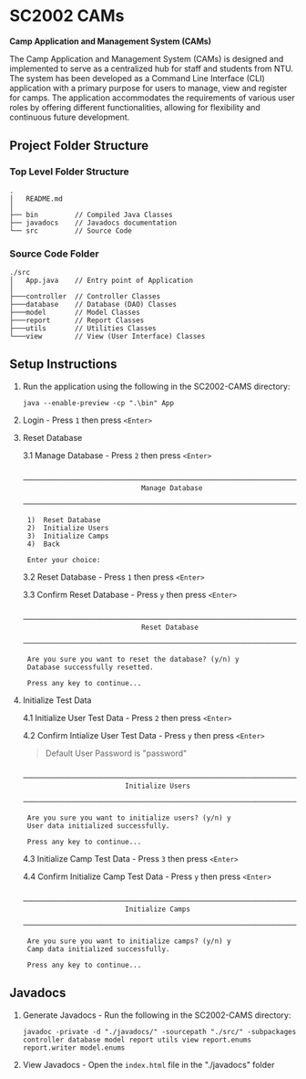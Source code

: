 # SC2002 CAMs

**Camp Application and Management System (CAMs)**

The Camp Application and Management System (CAMs) is designed and implemented to serve as a centralized hub for staff and students from NTU. The system has been developed as a Command Line Interface (CLI) application with a primary purpose for users to manage, view and register for camps. The application accommodates the requirements of various user roles by offering different functionalities, allowing for flexibility and continuous future development.

## Project Folder Structure

### Top Level Folder Structure

```
.
│   README.md 
│
├── bin         // Compiled Java Classes
├── javadocs    // Javadocs documentation
└── src         // Source Code
```

### Source Code Folder

```
./src
│   App.java    // Entry point of Application
│
├───controller  // Controller Classes
├───database    // Database (DAO) Classes
├───model       // Model Classes
├───report      // Report Classes
├───utils       // Utilities Classes
└───view        // View (User Interface) Classes
```

## Setup Instructions

1. Run the application using the following in the SC2002-CAMS directory:

    ```
    java --enable-preview -cp ".\bin" App
    ```

2. Login - Press `1` then press `<Enter>`

3. Reset Database

    3.1 Manage Database - Press `2` then press `<Enter>`

        ──────────────────────────────────────────────────────────────────────
                                    Manage Database
        ──────────────────────────────────────────────────────────────────────

        1)  Reset Database
        2)  Initialize Users
        3)  Initialize Camps
        4)  Back

        Enter your choice:
    
    3.2 Reset Database - Press `1` then press `<Enter>`
    
    3.3 Confirm Reset Database - Press `y` then press `<Enter>`

        ──────────────────────────────────────────────────────────────────────
                                    Reset Database
        ──────────────────────────────────────────────────────────────────────

        Are you sure you want to reset the database? (y/n) y
        Database successfully resetted.

        Press any key to continue...   

4. Initialize Test Data

    4.1 Initialize User Test Data - Press `2` then press `<Enter>`

    4.2 Confirm Intialize User Test Data - Press `y` then press `<Enter>`

     > Default User Password is "password"

        ──────────────────────────────────────────────────────────────────────
                                Initialize Users
        ──────────────────────────────────────────────────────────────────────

        Are you sure you want to initialize users? (y/n) y
        User data initialized successfully.

        Press any key to continue...      

    4.3 Initialize Camp Test Data - Press `3` then press `<Enter>`

    4.4 Confirm Initialize Camp Test Data - Press `y` then press `<Enter>`

        ──────────────────────────────────────────────────────────────────────
                                Initialize Camps
        ──────────────────────────────────────────────────────────────────────

        Are you sure you want to initialize camps? (y/n) y
        Camp data initialized successfully.

        Press any key to continue...

## Javadocs

1. Generate Javadocs - Run the following in the SC2002-CAMS directory:

    ```
    javadoc -private -d "./javadocs/" -sourcepath "./src/" -subpackages controller database model report utils view report.enums report.writer model.enums
    ```

2. View Javadocs - Open the `index.html` file in the "./javadocs" folder
